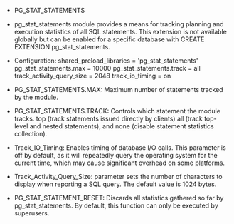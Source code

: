 - PG_STAT_STATEMENTS

- pg_stat_statements module  provides a means for tracking planning and execution statistics of all SQL statements.
  This extension is not available globally but can be enabled for a specific database with CREATE EXTENSION pg_stat_statements.

- Configuration:
  shared_preload_libraries = 'pg_stat_statements'
  pg_stat_statements.max = 10000
  pg_stat_statements.track = all
  track_activity_query_size = 2048
  track_io_timing = on

- PG_STAT_STATEMENTS.MAX: 
  Maximum number of statements tracked by the module.

- PG_STAT_STATEMENTS.TRACK:
  Controls which statement the module tracks. 
        top (track statements issued directly by clients)
        all (track top-level and nested statements), 
        and none (disable statement statistics collection).

- Track_IO_Timing:
  Enables timing of database I/O calls.
  This parameter is off by default, as it will repeatedly query the operating system for the current time,
  which may cause significant overhead on some platforms. 

- Track_Activity_Query_Size:
  parameter sets the number of characters to display when reporting a SQL query. The default value is 1024 bytes.


- PG_STAT_STATEMENT_RESET:
  Discards all statistics gathered so far by pg_stat_statements.
  By default, this function can only be executed by superusers.
